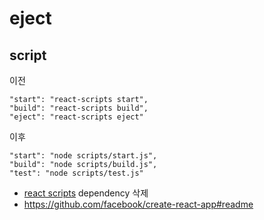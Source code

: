 # eject

## script

이전

```
"start": "react-scripts start",
"build": "react-scripts build",
"eject": "react-scripts eject"
```

이후

```
"start": "node scripts/start.js",
"build": "node scripts/build.js",
"test": "node scripts/test.js"
```

- [react scripts](https://www.npmjs.com/package/react-scripts) dependency 삭제
- https://github.com/facebook/create-react-app#readme
